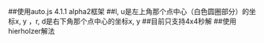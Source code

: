 ##使用auto.js 4.1.1 alpha2框架
##l, u是左上角那个点中心（白色圆圈部分）的坐标x, y ，r, d是右下角那个点中心的坐标x, y
##目前只支持4x4秒解
##使用hierholzer解法
